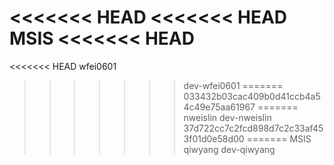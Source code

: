 <<<<<<< HEAD
<<<<<<< HEAD
MSIS
<<<<<<< HEAD
=======
<<<<<<< HEAD
wfei0601
>>>>>>> dev-wfei0601
=======
>>>>>>> 033432b03cac409b0d41ccb4a54c49e75aa61967
=======
nweislin
>>>>>>> dev-nweislin
>>>>>>> 37d722cc7c2fcd898d7c2c33af453f01d0e58d00
=======
MSIS
qiwyang
>>>>>>> dev-qiwyang
